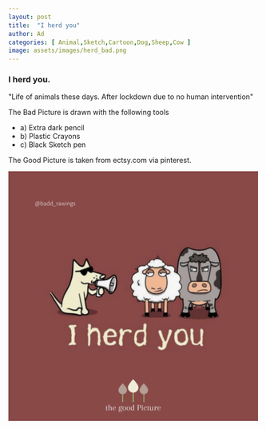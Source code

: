```yaml
---
layout: post
title:  "I herd you" 
author: Ad
categories: [ Animal,Sketch,Cartoon,Dog,Sheep,Cow ]
image: assets/images/herd_bad.png
---
```

### I herd you.

"Life of animals these days.
After lockdown due to no human intervention"

The Bad Picture is drawn with the following tools
- a) Extra dark pencil
- b) Plastic Crayons
- c) Black Sketch pen

The Good Picture is taken from ectsy.com via pinterest.

<img src="/assets/images/herd_good.png" alt="the good picture" width="500" height="500">